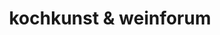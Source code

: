 ---
title: "kochkunst & weinforum"
url: /hamburg/kochkunst-und-weinforum/
shop: Haushaltsartikel
---